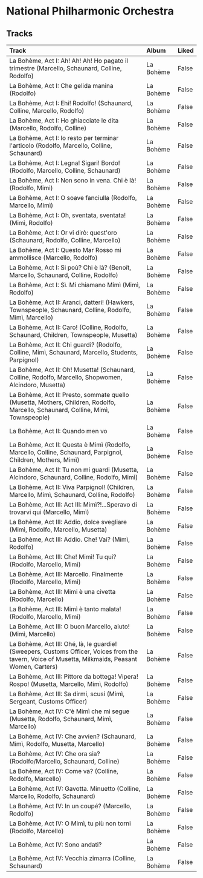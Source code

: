 # National Philharmonic Orchestra

## Tracks

| Track                                                                                                                                             | Album     | Liked   |
|:--------------------------------------------------------------------------------------------------------------------------------------------------|:----------|:--------|
| La Bohème, Act I: Ah! Ah! Ah! Ho pagato il trimestre (Marcello, Schaunard, Colline, Rodolfo)                                                      | La Bohème | False   |
| La Bohème, Act I: Che gelida manina (Rodolfo)                                                                                                     | La Bohème | False   |
| La Bohème, Act I: Ehi! Rodolfo! (Schaunard, Colline, Marcello, Rodolfo)                                                                           | La Bohème | False   |
| La Bohème, Act I: Ho ghiacciate le dita (Marcello, Rodolfo, Colline)                                                                              | La Bohème | False   |
| La Bohème, Act I: Io resto per terminar l'articolo (Rodolfo, Marcello, Colline, Schaunard)                                                        | La Bohème | False   |
| La Bohème, Act I: Legna! Sigari! Bordo! (Rodolfo, Marcello, Colline, Schaunard)                                                                   | La Bohème | False   |
| La Bohème, Act I: Non sono in vena. Chi è là! (Rodolfo, Mimi)                                                                                     | La Bohème | False   |
| La Bohème, Act I: O soave fanciulla (Rodolfo, Marcello, Mimì)                                                                                     | La Bohème | False   |
| La Bohème, Act I: Oh, sventata, sventata! (Mimì, Rodolfo)                                                                                         | La Bohème | False   |
| La Bohème, Act I: Or vi dirò: quest'oro (Schaunard, Rodolfo, Colline, Marcello)                                                                   | La Bohème | False   |
| La Bohème, Act I: Questo Mar Rosso mi ammollisce (Marcello, Rodolfo)                                                                              | La Bohème | False   |
| La Bohème, Act I: Si poù? Chi è là? (Benoît, Marcello, Schaunard, Colline, Rodolfo)                                                               | La Bohème | False   |
| La Bohème, Act I: Sì. Mi chiamano Mimì (Mimì, Rodolfo)                                                                                            | La Bohème | False   |
| La Bohème, Act II: Aranci, datteri! (Hawkers, Townspeople, Schaunard, Colline, Rodolfo, Mimì, Marcello)                                           | La Bohème | False   |
| La Bohème, Act II: Caro! (Colline, Rodolfo, Schaunard, Children, Townspeople, Musetta)                                                            | La Bohème | False   |
| La Bohème, Act II: Chi guardi? (Rodolfo, Colline, Mimì, Schaunard, Marcello, Students, Parpignol)                                                 | La Bohème | False   |
| La Bohème, Act II: Oh! Musetta! (Schaunard, Colline, Rodolfo, Marcello, Shopwomen, Alcindoro, Musetta)                                            | La Bohème | False   |
| La Bohème, Act II: Presto, sommate quello (Musetta, Mothers, Children, Rodolfo, Marcello, Schaunard, Colline, Mimì, Townspeople)                  | La Bohème | False   |
| La Bohème, Act II: Quando men vo                                                                                                                  | La Bohème | False   |
| La Bohème, Act II: Questa è Mimì (Rodolfo, Marcello, Colline, Schaunard, Parpignol, Children, Mothers, Mimì)                                      | La Bohème | False   |
| La Bohème, Act II: Tu non mi guardi (Musetta, Alcindoro, Schaunard, Colline, Rodolfo, Mimì)                                                       | La Bohème | False   |
| La Bohème, Act II: Viva Parpignol! (Children, Marcello, Mimì, Schaunard, Colline, Rodolfo)                                                        | La Bohème | False   |
| La Bohème, Act III: Act III: Mimì?!...Speravo di trovarvi qui (Marcello, Mimì)                                                                    | La Bohème | False   |
| La Bohème, Act III: Addio, dolce svegliare (Mimì, Rodolfo, Marcello, Musetta)                                                                     | La Bohème | False   |
| La Bohème, Act III: Addio. Che! Vai? (Mimì, Rodolfo)                                                                                              | La Bohème | False   |
| La Bohème, Act III: Che! Mimì! Tu qui? (Rodolfo, Marcello, Mimì)                                                                                  | La Bohème | False   |
| La Bohème, Act III: Marcello. Finalmente (Rodolfo, Marcello, Mimì)                                                                                | La Bohème | False   |
| La Bohème, Act III: Mimi è una civetta (Rodolfo, Marcello)                                                                                        | La Bohème | False   |
| La Bohème, Act III: Mimì è tanto malata! (Rodolfo, Marcello, Mimì)                                                                                | La Bohème | False   |
| La Bohème, Act III: O buon Marcello, aiuto! (Mimì, Marcello)                                                                                      | La Bohème | False   |
| La Bohème, Act III: Ohé, là, le guardie! (Sweepers, Customs Officer, Voices from the tavern, Voice of Musetta, Milkmaids, Peasant Women, Carters) | La Bohème | False   |
| La Bohème, Act III: Pittore da bottega! Vipera! Rospo! (Musetta, Marcello, Mimì, Rodolfo)                                                         | La Bohème | False   |
| La Bohème, Act III: Sa dirmi, scusi (Mimì, Sergeant, Customs Officer)                                                                             | La Bohème | False   |
| La Bohème, Act IV: C'è Mimì che mi segue (Musetta, Rodolfo, Schaunard, Mimì, Marcello)                                                            | La Bohème | False   |
| La Bohème, Act IV: Che avvien? (Schaunard, Mimì, Rodolfo, Musetta, Marcello)                                                                      | La Bohème | False   |
| La Bohème, Act IV: Che ora sia? (Rodolfo/Marcello, Schaunard, Colline)                                                                            | La Bohème | False   |
| La Bohème, Act IV: Come va? (Colline, Rodolfo, Marcello)                                                                                          | La Bohème | False   |
| La Bohème, Act IV: Gavotta. Minuetto (Colline, Marcello, Rodolfo, Schaunard)                                                                      | La Bohème | False   |
| La Bohème, Act IV: In un coupé? (Marcello, Rodolfo)                                                                                               | La Bohème | False   |
| La Bohème, Act IV: O Mimì, tu più non torni (Rodolfo, Marcello)                                                                                   | La Bohème | False   |
| La Bohème, Act IV: Sono andati?                                                                                                                   | La Bohème | False   |
| La Bohème, Act IV: Vecchia zimarra (Colline, Schaunard)                                                                                           | La Bohème | False   |